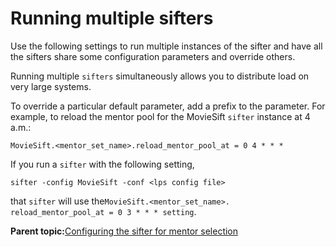 # Running multiple sifters

Use the following settings to run multiple instances of the sifter and have all the sifters share some configuration parameters and override others.

Running multiple `sifters` simultaneously allows you to distribute load on very large systems.

To override a particular default parameter, add a prefix to the parameter. For example, to reload the mentor pool for the MovieSift `sifter` instance at 4 a.m.:

```
MovieSift.<mentor_set_name>.reload_mentor_pool_at = 0 4 * * *
```

If you run a `sifter` with the following setting,

```
sifter -config MovieSift -conf <lps config file>
```

that `sifter` will use the`MovieSift.<mentor_set_name>. reload_mentor_pool_at = 0 3 * * * setting`.

**Parent topic:**[Configuring the sifter for mentor selection](../pzn/pzn_configure_sifter_mentor_selection.md)


